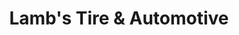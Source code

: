 ---
title: "Lamb's Tire & Automotive"
url: /cedar-park/lambs-tire-and-automotive/
shop: car repair
---